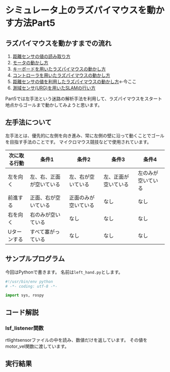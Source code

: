 # シミュレータ上のラズパイマウスを動かす方法Part5

## ラズパイマウスを動かすまでの流れ

1. [距離センサの値の読み取り方](how_to_control_raspimouse_on_sim_1.md)
2. [モータの動かし方](how_to_control_raspimouse_on_sim_2.md)
3. [キーボードを用いたラズパイマウスの動かし方](how_to_control_raspimouse_on_sim_3.md)
4. [コントローラを用いたラズパイマウスの動かし方](how_to_control_raspimouse_on_sim_4.md)
5. [距離センサの値を利用したラズパイマウスの動かし方](how_to_control_raspimouse_on_sim_5.md)←今ここ
6. [測域センサ(URG)を用いたSLAMの行い方](how_to_control_raspimouse_sim_6.md)

Part5では左手法という迷路の解析手法を利用して、ラズパイマウスをスタート地点からゴールまで動かしてみようと思います。

## 左手法について

左手法とは、優先的に左側を向き進み、常に左側の壁に沿って動くことでゴールを目指す手法のことです。
マイクロマウス競技などで使用されています。

|次に取る行動|条件1|条件2|条件3|条件4|
|---|---|---|---|---|
|左を向く|左、右、正面が空いている|左、右が空いている|左、正面が空いている|左のみが空いている|
|前進する|正面、右が空いている|正面のみが空いている|なし|なし|
|右を向く|右のみが空いている|なし|なし|なし|
|Uターンする|すべて塞がっている|なし|なし|なし|

## サンプルプログラム

今回はPythonで書きます。
名前は`left_hand.py`とします。


```Python:left_hand.py
#!/usr/bin/env python
# -*- coding: utf-8 -*-

import sys, rospy

```

## コード解説

### lsf_listener関数

rtlightsensorファイルの中を読み、数値だけを返しています。
その値をmotor_vel関数に渡しています。



## 実行結果

